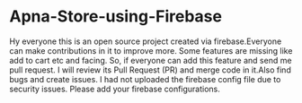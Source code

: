 # Apna-Store-using-Firebase
Hy everyone this is an open source project created via firebase.Everyone can make contributions in it to improve
more. Some features are missing like add to cart etc and facing. So, if everyone can add this feature and send me pull request.
I will review its Pull Request (PR) and merge code in it.Also find bugs and create issues.
I had not uploaded the firebase config file due to security issues. Please add your firebase configurations.  
